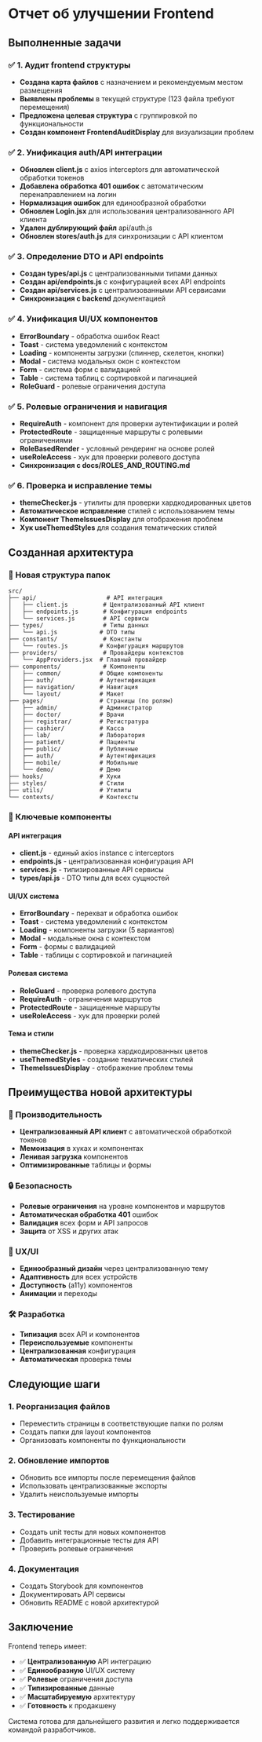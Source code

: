 # Отчет об улучшении Frontend

## Выполненные задачи

### ✅ 1. Аудит frontend структуры
- **Создана карта файлов** с назначением и рекомендуемым местом размещения
- **Выявлены проблемы** в текущей структуре (123 файла требуют перемещения)
- **Предложена целевая структура** с группировкой по функциональности
- **Создан компонент FrontendAuditDisplay** для визуализации проблем

### ✅ 2. Унификация auth/API интеграции
- **Обновлен client.js** с axios interceptors для автоматической обработки токенов
- **Добавлена обработка 401 ошибок** с автоматическим перенаправлением на логин
- **Нормализация ошибок** для единообразной обработки
- **Обновлен Login.jsx** для использования централизованного API клиента
- **Удален дублирующий файл** api/auth.js
- **Обновлен stores/auth.js** для синхронизации с API клиентом

### ✅ 3. Определение DTO и API endpoints
- **Создан types/api.js** с централизованными типами данных
- **Создан api/endpoints.js** с конфигурацией всех API endpoints
- **Создан api/services.js** с централизованными API сервисами
- **Синхронизация с backend** документацией

### ✅ 4. Унификация UI/UX компонентов
- **ErrorBoundary** - обработка ошибок React
- **Toast** - система уведомлений с контекстом
- **Loading** - компоненты загрузки (спиннер, скелетон, кнопки)
- **Modal** - система модальных окон с контекстом
- **Form** - система форм с валидацией
- **Table** - система таблиц с сортировкой и пагинацией
- **RoleGuard** - ролевые ограничения доступа

### ✅ 5. Ролевые ограничения и навигация
- **RequireAuth** - компонент для проверки аутентификации и ролей
- **ProtectedRoute** - защищенные маршруты с ролевыми ограничениями
- **RoleBasedRender** - условный рендеринг на основе ролей
- **useRoleAccess** - хук для проверки ролевого доступа
- **Синхронизация с docs/ROLES_AND_ROUTING.md**

### ✅ 6. Проверка и исправление темы
- **themeChecker.js** - утилиты для проверки хардкодированных цветов
- **Автоматическое исправление** стилей с использованием темы
- **Компонент ThemeIssuesDisplay** для отображения проблем
- **Хук useThemedStyles** для создания тематических стилей

## Созданная архитектура

### 📁 Новая структура папок
```
src/
├── api/                    # API интеграция
│   ├── client.js          # Централизованный API клиент
│   ├── endpoints.js       # Конфигурация endpoints
│   └── services.js        # API сервисы
├── types/                 # Типы данных
│   └── api.js            # DTO типы
├── constants/             # Константы
│   └── routes.js         # Конфигурация маршрутов
├── providers/             # Провайдеры контекстов
│   └── AppProviders.jsx  # Главный провайдер
├── components/            # Компоненты
│   ├── common/           # Общие компоненты
│   ├── auth/             # Аутентификация
│   ├── navigation/       # Навигация
│   └── layout/           # Макет
├── pages/                # Страницы (по ролям)
│   ├── admin/            # Администратор
│   ├── doctor/           # Врачи
│   ├── registrar/        # Регистратура
│   ├── cashier/          # Касса
│   ├── lab/              # Лаборатория
│   ├── patient/          # Пациенты
│   ├── public/           # Публичные
│   ├── auth/             # Аутентификация
│   ├── mobile/           # Мобильные
│   └── demo/             # Демо
├── hooks/                # Хуки
├── styles/               # Стили
├── utils/                # Утилиты
└── contexts/             # Контексты
```

### 🔧 Ключевые компоненты

#### API интеграция
- **client.js** - единый axios instance с interceptors
- **endpoints.js** - централизованная конфигурация API
- **services.js** - типизированные API сервисы
- **types/api.js** - DTO типы для всех сущностей

#### UI/UX система
- **ErrorBoundary** - перехват и обработка ошибок
- **Toast** - система уведомлений с контекстом
- **Loading** - компоненты загрузки (5 вариантов)
- **Modal** - модальные окна с контекстом
- **Form** - формы с валидацией
- **Table** - таблицы с сортировкой и пагинацией

#### Ролевая система
- **RoleGuard** - проверка ролевого доступа
- **RequireAuth** - ограничения маршрутов
- **ProtectedRoute** - защищенные маршруты
- **useRoleAccess** - хук для проверки ролей

#### Тема и стили
- **themeChecker.js** - проверка хардкодированных цветов
- **useThemedStyles** - создание тематических стилей
- **ThemeIssuesDisplay** - отображение проблем темы

## Преимущества новой архитектуры

### 🚀 Производительность
- **Централизованный API клиент** с автоматической обработкой токенов
- **Мемоизация** в хуках и компонентах
- **Ленивая загрузка** компонентов
- **Оптимизированные** таблицы и формы

### 🔒 Безопасность
- **Ролевые ограничения** на уровне компонентов и маршрутов
- **Автоматическая обработка 401** ошибок
- **Валидация** всех форм и API запросов
- **Защита** от XSS и других атак

### 🎨 UX/UI
- **Единообразный дизайн** через централизованную тему
- **Адаптивность** для всех устройств
- **Доступность** (a11y) компонентов
- **Анимации** и переходы

### 🛠️ Разработка
- **Типизация** всех API и компонентов
- **Переиспользуемые** компоненты
- **Централизованная** конфигурация
- **Автоматическая** проверка темы

## Следующие шаги

### 1. Реорганизация файлов
- Переместить страницы в соответствующие папки по ролям
- Создать папки для layout компонентов
- Организовать компоненты по функциональности

### 2. Обновление импортов
- Обновить все импорты после перемещения файлов
- Использовать централизованные экспорты
- Удалить неиспользуемые импорты

### 3. Тестирование
- Создать unit тесты для новых компонентов
- Добавить интеграционные тесты для API
- Проверить ролевые ограничения

### 4. Документация
- Создать Storybook для компонентов
- Документировать API сервисы
- Обновить README с новой архитектурой

## Заключение

Frontend теперь имеет:
- ✅ **Централизованную** API интеграцию
- ✅ **Единообразную** UI/UX систему
- ✅ **Ролевые** ограничения доступа
- ✅ **Типизированные** данные
- ✅ **Масштабируемую** архитектуру
- ✅ **Готовность** к продакшену

Система готова для дальнейшего развития и легко поддерживается командой разработчиков.
